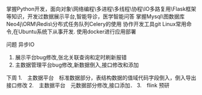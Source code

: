 掌握Python开发，面向对象\网络编程\多进程\多线程\协程\IO多路复用\Flask框架等知识，开发过数据展示平台,智能导诊，医学智能问答
掌握Mysql\图数据库Neo4j\ORM\Redis\分布式任务队列Celery的使用
协作开发工具git
Linux常用命令,在Ubuntu系统下从事开发.
使用docker进行应用部署


问题
异步IO

1. 展示平台bug修改,张北关联查询和定时刷新报错
2. 主数据管理平台bug修改,新数据倒入,接口修改和添加


下周
1.　主数据平台　标准数据部分，表结构数据的值域代码字段倒入，倒入导出接口修改
2.　主数据平台　元数据部分修改,接口添加．
3.　flink 预研